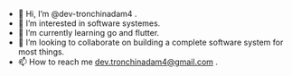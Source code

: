 - 👋 Hi, I’m @dev-tronchinadam4 .
- 👀 I’m interested in software systemes.
- 🌱 I’m currently learning go and flutter.
- 💞️ I’m looking to collaborate on building a complete software system for most things.
- 📫 How to reach me dev.tronchinadam4@gmail.com .

<!---
dev-tronchinadam4/dev-tronchinadam4 is a ✨ special ✨ repository because its `README.md` (this file) appears on your GitHub profile.
You can click the Preview link to take a look at your changes.
--->
